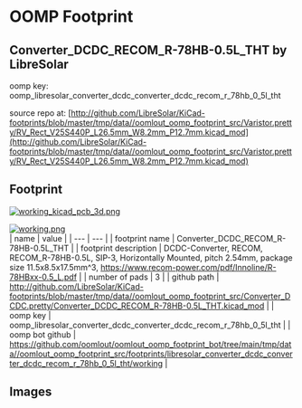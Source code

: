 # OOMP Footprint  
## Converter_DCDC_RECOM_R-78HB-0.5L_THT  by LibreSolar  
  
oomp key: oomp_libresolar_converter_dcdc_converter_dcdc_recom_r_78hb_0_5l_tht  
  
source repo at: [http://github.com/LibreSolar/KiCad-footprints/blob/master/tmp/data//oomlout_oomp_footprint_src/Varistor.pretty/RV_Rect_V25S440P_L26.5mm_W8.2mm_P12.7mm.kicad_mod](http://github.com/LibreSolar/KiCad-footprints/blob/master/tmp/data//oomlout_oomp_footprint_src/Varistor.pretty/RV_Rect_V25S440P_L26.5mm_W8.2mm_P12.7mm.kicad_mod)  
## Footprint  
  
[![working_kicad_pcb_3d.png](working_kicad_pcb_3d_600.png)](working_kicad_pcb_3d.png)  
  
[![working.png](working_600.png)](working.png)  
| name | value | 
| --- | --- | 
| footprint name | Converter_DCDC_RECOM_R-78HB-0.5L_THT | 
| footprint description | DCDC-Converter, RECOM, RECOM_R-78HB-0.5L, SIP-3, Horizontally Mounted, pitch 2.54mm, package size 11.5x8.5x17.5mm^3, https://www.recom-power.com/pdf/Innoline/R-78HBxx-0.5_L.pdf | 
| number of pads | 3 | 
| github path | http://github.com/LibreSolar/KiCad-footprints/blob/master/tmp/data//oomlout_oomp_footprint_src/Converter_DCDC.pretty/Converter_DCDC_RECOM_R-78HB-0.5L_THT.kicad_mod | 
| oomp key | oomp_libresolar_converter_dcdc_converter_dcdc_recom_r_78hb_0_5l_tht | 
| oomp bot github | https://github.com/oomlout/oomlout_oomp_footprint_bot/tree/main/tmp/data//oomlout_oomp_footprint_src/footprints/libresolar_converter_dcdc_converter_dcdc_recom_r_78hb_0_5l_tht/working | 
## Images  
